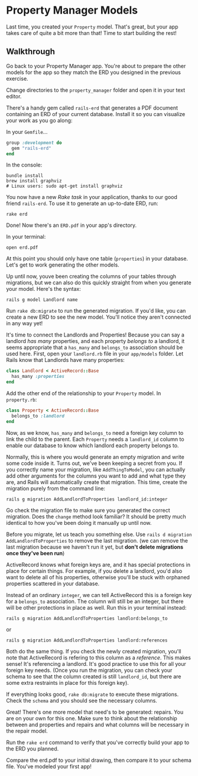 # Property Manager Models
Last time, you created your `Property` model. That's great, but your app takes care of quite a bit more than that! Time to start building the rest!

## Walkthrough

Go back to your Property Manager app. You're about to prepare the other models for the app so they match the ERD you designed in the previous exercise.

Change directories to the `property_manager` folder and open it in your text editor.

There's a handy gem called `rails-erd` that generates a PDF document containing an ERD of your current database. Install it so you can visualize your work as you go along:

In your `Gemfile`...

```ruby
group :development do
  gem "rails-erd"
end
```

In the console:

```
bundle install
brew install graphviz
# Linux users: sudo apt-get install graphviz
```

You now have a new *Rake task* in your application, thanks to our good friend `rails-erd`. To use it to generate an up-to-date ERD, run:

```
rake erd
```

Done! Now there's an `ERD.pdf` in your app's directory.

In your terminal:

```
open erd.pdf
```

At this point you should only have one table (`properties`) in your database. Let's get to work generating the other models.

Up until now, youve been creating the columns of your tables through migrations, but we can also do this quickly straight from when you generate your model. Here's the syntax:

```
rails g model Landlord name
```

Run `rake db:migrate` to run the generated migration. If you'd like, you can create a new ERD to see the new model. You'll notice they aren't connected in any way yet!

It's time to connect the Landlords and Properties! Because you can say a landlord _has many_ properties, and each property _belongs to_ a landlord, it seems appropriate that a `has_many` and `belongs_to` association should be used here. First, open your `landlord.rb` file in your `app/models` folder. Let Rails know that Landlords have many properties:

```ruby
class Landlord < ActiveRecord::Base
  has_many :properties
end
```

Add the other end of the relationship to your `Property` model. In `property.rb`:

```ruby
class Property < ActiveRecord::Base
  belongs_to :landlord
end
```

Now, as we know, `has_many` and `belongs_to` need a foreign key column to link the child to the parent. Each `Property` needs a `landlord_id` column to enable our database to know which landlord each property belongs to.

Normally, this is where you would generate an empty migration and write some code inside it. Turns out, we've been keeping a secret from you. If you correctly name your migration, like `AddThingToModel`, you can actually add other arguments for the columns you want to add and what type they are, and Rails will automatically create that migration. This time, create the migration purely from the command line:

```
rails g migration AddLandlordToProperties landlord_id:integer
```

Go check the migration file to make sure you generated the correct migration. Does the `change` method look familiar? It should be pretty much identical to how you've been doing it manually up until now.

Before you migrate, let us teach you something else. Use `rails d migration AddLandlordToProperties` to remove the last migration. (we can remove the last migration because we haven't run it yet, but **don't delete migrations once they've been run**) 

ActiveRecord knows what foreign keys are, and it has special protections in place for certain things. For example, if you delete a landlord, you'd also want to delete all of his properties, otherwise you'll be stuck with orphaned properties scattered in your database.

Instead of an ordinary `integer`, we can tell ActiveRecord this is a foreign key for a `belongs_to` association. The column will still be an integer, but there will be other protections in place as well. Run this in your terminal instead:

```
rails g migration AddLandlordToProperties landlord:belongs_to
```
or 

```
rails g migration AddLandlordToProperties landlord:references
```

Both do the same thing. If you check the newly created migration, you'll note that ActiveRecord is refering to this column as a _reference_. This makes sense! It's referencing a landlord. It's good practice to use this for all your foreign key needs. (Once you run the migration, you can check your schema to see that the column created is still `landlord_id`, but there are some extra restraints in place for this foreign key).

If everything looks good, `rake db:migrate` to execute these migrations. Check the `schema` and you should see the necessary columns.

Great! There's one more model that need's to be generated: repairs. You are on your own for this one. Make sure to think about the relationship between and properties and repairs and what columns will be necessary in the repair model.

Run the `rake erd` command to verify that you've correctly build your app to the ERD you planned.

Compare the erd.pdf to your initial drawing, then compare it to your schema file. You've modeled your first app!
